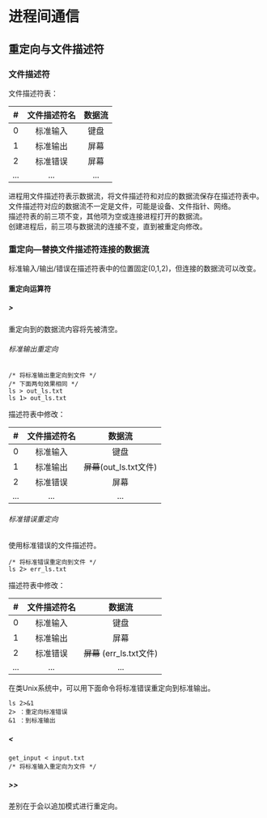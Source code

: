 # 进程间通信
## 重定向与文件描述符
### 文件描述符
文件描述符表：  

|  #  | 文件描述符名 | 数据流 |
| :-: | :---------: | :---: |
|  0  |   标准输入   |  键盘  |
|  1  |   标准输出   |  屏幕  |
|  2  |   标准错误   |  屏幕  |
| ... |     ...     |  ...  |

进程用文件描述符表示数据流，将文件描述符和对应的数据流保存在描述符表中。  
文件描述符对应的数据流不一定是文件，可能是设备、文件指针、网络。  
描述符表的前三项不变，其他项为空或连接进程打开的数据流。  
创建进程后，前三项与数据流的连接不变，直到被重定向修改。  

### 重定向—替换文件描述符连接的数据流
标准输入/输出/错误在描述符表中的位置固定(0,1,2)，但连接的数据流可以改变。  

#### 重定向运算符
##### >
重定向到的数据流内容将先被清空。  

###### 标准输出重定向
```
/* 将标准输出重定向到文件 */
/* 下面两句效果相同 */
ls > out_ls.txt
ls 1> out_ls.txt
```
描述符表中修改：  

|  #  | 文件描述符名 |          数据流          |
| :-: | :---------: | :---------------------: |
|  0  |   标准输入   |           键盘           |
|  1  |   标准输出   | ~~屏幕~~(out_ls.txt文件) |
|  2  |   标准错误   |           屏幕           |
| ... |     ...     |           ...           |

###### 标准错误重定向
使用标准错误的文件描述符。  
```
/* 将标准错误重定向到文件 */
ls 2> err_ls.txt
```

描述符表中修改：  

|  #  | 文件描述符名 | 数据流 |
| :-: | :---------: | :---: |
|  0  |   标准输入   |  键盘  |
|  1  |   标准输出   |  屏幕  |
|  2  |   标准错误   |  ~~屏幕~~ (err_ls.txt文件)  |
| ... |     ...     |  ...  |

在类Unix系统中，可以用下面命令将标准错误重定向到标准输出。  
```
ls 2>&1
2> ：重定向标准错误
&1 ：到标准输出
```
##### <
```
get_input < input.txt
/* 将标准输入重定向为文件 */
```

##### >>
差别在于会以追加模式进行重定向。  








